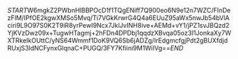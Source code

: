 $START$W6mgkZ2PWbnHlBBPOcD1f1TQgENiff7Q900eo6N9e12n7WZC/FInDezFlM/IPfOE2kgwXMSo5Mvq/Ti7VGkKrwrG4Q4a6EUuZ95aWx5nwJb54bVlAciri9L9O97S0K2T9iR8yrPewI9Ncx7JklJvINH8ive+AEMd+vY1/jPZ1svJBQzd2YjKVzDwz09x+TugwHTagmj+2hFDn4DPDbj1qqdzXBvqa05oz3I1JonkaXy7WXTRkeIkOUttC/yNS64Wmmf1DoK9VQ6Sb6jADZg/IrEdgmcfgjPdt2gBUXfdjdRUxjS3ldNCFynxGlqnaC+PUGQ/3FY7Kfiini9M1WiIVg==$END$